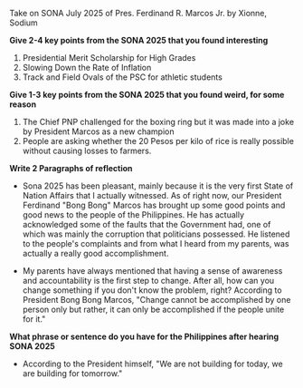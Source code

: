 Take on SONA July 2025 of Pres. Ferdinand R. Marcos Jr.
by Xionne, Sodium

**Give 2-4 key points from the SONA 2025 that you found interesting** 
1. Presidential Merit Scholarship for High Grades
2. Slowing Down the Rate of Inflation
3. Track and Field Ovals of the PSC for athletic students

**Give 1-3 key points from the SONA 2025 that you found weird, for some reason**
1. The Chief PNP challenged for the boxing ring but it was made into a joke by President Marcos as a new champion
2. People are asking whether the 20 Pesos per kilo of rice is really possible without causing losses to farmers.

**Write 2 Paragraphs of reflection**
* Sona 2025 has been pleasant, mainly because it is the very first State of Nation Affairs that I actually witnessed. As of right now, our President Ferdinand "Bong Bong" Marcos has brought up some good points and good news to the people of the Philippines. He has actually acknowledged some of the faults that the Government had, one of which was mainly the corruption that politicians possessed. He listened to the people's complaints and from what I heard from my parents, was actually a really good accomplishment.

* My parents have always mentioned that having a sense of awareness and accountability is the first step to change. After all, how can you change something if you don't know the problem, right? According to President Bong Bong Marcos, "Change cannot be accomplished by one person only but rather, it can only be accomplished if the people unite for it."

**What phrase or sentence do you have for the Philippines after hearing SONA 2025**
* According to the President himself, "We are not building for today, we are building for tomorrow."